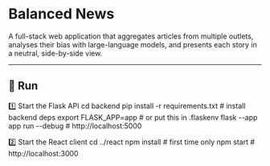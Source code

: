 # Balanced News

A full-stack web application that aggregates articles from multiple outlets, analyses their bias with large-language models, and presents each story in a neutral, side-by-side view.

---

## 📂 Run
1️⃣ Start the Flask API
cd backend
pip install -r requirements.txt                 # install backend deps
export FLASK_APP=app                            # or put this in .flaskenv
flask --app app run --debug                     # http://localhost:5000

2️⃣ Start the React client
cd ../react
npm install                                     # first time only
npm start                                       # http://localhost:3000


